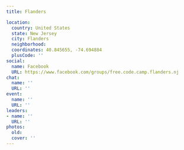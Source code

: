 ```yaml
---
title: Flanders

location:
  country: United States
  state: New Jersey
  city: Flanders
  neighborhood: 
  coordinates: 40.845655, -74.694884
  plusCode: ''
social:
  name: Facebook
  URL: https://www.facebook.com/groups/free.code.camp.flanders.nj
chat:
  name: ''
  URL: ''
event:
  name: ''
  URL: ''
leaders:
- name: ''
  URL: ''
photos:
  old: 
  cover: ''
---
```

